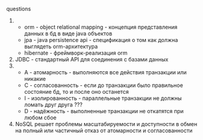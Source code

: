 

questions
1. + orm - object relational mapping - концепция представления данных в бд в виде java объектов
   + jpa - java persistence api - спецификация о том как должна выглядеть orm-архитектура
   + hibernate - фреймворк-реализация orm
2. JDBC - стандартный API для соединения с базами данных
3. + A - атомарность - выполняются все действия транзакции или никакие
   + C - согласованность - если до транзакции было правильное состояние бд, то и после оно останется
   + I - изолированность - параллельные транзакции не должны ломать друг друга      ???
   + D - надёжность - выполненные транзакции не откатятся при любом сбое
4. NoSQL решает проблемы масштабируемости и доступности в обмен на полный или частичный отказ от атомарности и согласованности